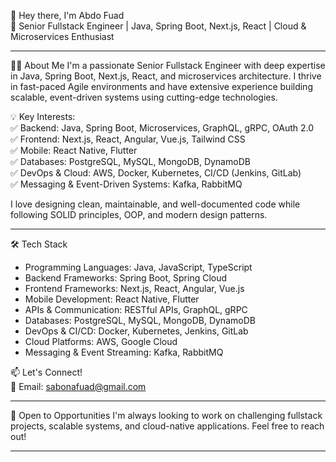

 👋 Hey there, I'm Abdo Fuad  
🚀 Senior Fullstack Engineer | Java, Spring Boot, Next.js, React | Cloud & Microservices Enthusiast  

---

 👨‍💻 About Me
I'm a passionate Senior Fullstack Engineer with deep expertise in Java, Spring Boot, Next.js, React, and microservices architecture. I thrive in fast-paced Agile environments and have extensive experience building scalable, event-driven systems using cutting-edge technologies.  

💡 Key Interests:  
✅ Backend: Java, Spring Boot, Microservices, GraphQL, gRPC, OAuth 2.0  
✅ Frontend: Next.js, React, Angular, Vue.js, Tailwind CSS  
✅ Mobile: React Native, Flutter  
✅ Databases: PostgreSQL, MySQL, MongoDB, DynamoDB  
✅ DevOps & Cloud: AWS, Docker, Kubernetes, CI/CD (Jenkins, GitLab)  
✅ Messaging & Event-Driven Systems: Kafka, RabbitMQ  

I love designing clean, maintainable, and well-documented code while following SOLID principles, OOP, and modern design patterns.  

---

 🛠️ Tech Stack
- Programming Languages: Java, JavaScript, TypeScript  
- Backend Frameworks: Spring Boot, Spring Cloud  
- Frontend Frameworks: Next.js, React, Angular, Vue.js  
- Mobile Development: React Native, Flutter  
- APIs & Communication: RESTful APIs, GraphQL, gRPC  
- Databases: PostgreSQL, MySQL, MongoDB, DynamoDB  
- DevOps & CI/CD: Docker, Kubernetes, Jenkins, GitLab  
- Cloud Platforms: AWS, Google Cloud  
- Messaging & Event Streaming: Kafka, RabbitMQ  


 📫 Let's Connect!  
📧 Email: sabonafuad@gmail.com  

---

 🚀 Open to Opportunities
I'm always looking to work on challenging fullstack projects, scalable systems, and cloud-native applications. Feel free to reach out!  

---

